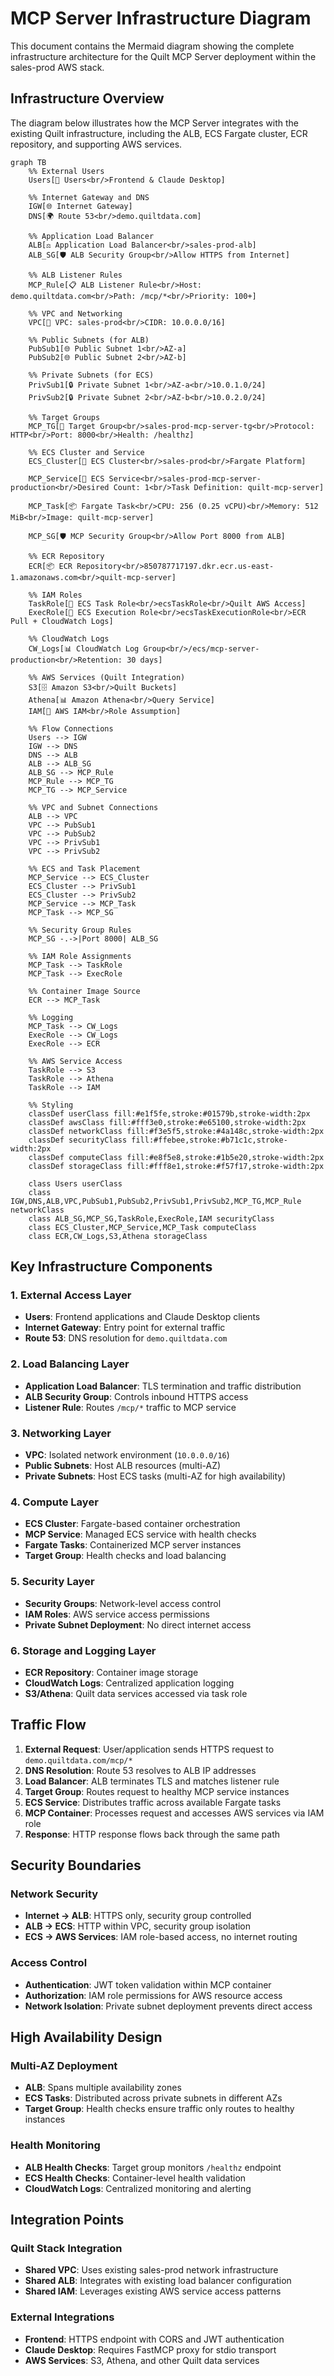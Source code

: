 # MCP Server Infrastructure Diagram

This document contains the Mermaid diagram showing the complete infrastructure architecture for the Quilt MCP Server deployment within the sales-prod AWS stack.

## Infrastructure Overview

The diagram below illustrates how the MCP Server integrates with the existing Quilt infrastructure, including the ALB, ECS Fargate cluster, ECR repository, and supporting AWS services.

```mermaid
graph TB
    %% External Users
    Users[👥 Users<br/>Frontend & Claude Desktop]
    
    %% Internet Gateway and DNS
    IGW[🌐 Internet Gateway]
    DNS[🌍 Route 53<br/>demo.quiltdata.com]
    
    %% Application Load Balancer
    ALB[⚖️ Application Load Balancer<br/>sales-prod-alb]
    ALB_SG[🛡️ ALB Security Group<br/>Allow HTTPS from Internet]
    
    %% ALB Listener Rules
    MCP_Rule[📋 ALB Listener Rule<br/>Host: demo.quiltdata.com<br/>Path: /mcp/*<br/>Priority: 100+]
    
    %% VPC and Networking
    VPC[🏢 VPC: sales-prod<br/>CIDR: 10.0.0.0/16]
    
    %% Public Subnets (for ALB)
    PubSub1[🌐 Public Subnet 1<br/>AZ-a]
    PubSub2[🌐 Public Subnet 2<br/>AZ-b]
    
    %% Private Subnets (for ECS)
    PrivSub1[🔒 Private Subnet 1<br/>AZ-a<br/>10.0.1.0/24]
    PrivSub2[🔒 Private Subnet 2<br/>AZ-b<br/>10.0.2.0/24]
    
    %% Target Groups
    MCP_TG[🎯 Target Group<br/>sales-prod-mcp-server-tg<br/>Protocol: HTTP<br/>Port: 8000<br/>Health: /healthz]
    
    %% ECS Cluster and Service
    ECS_Cluster[🐳 ECS Cluster<br/>sales-prod<br/>Fargate Platform]
    
    MCP_Service[🚀 ECS Service<br/>sales-prod-mcp-server-production<br/>Desired Count: 1<br/>Task Definition: quilt-mcp-server]
    
    MCP_Task[📦 Fargate Task<br/>CPU: 256 (0.25 vCPU)<br/>Memory: 512 MiB<br/>Image: quilt-mcp-server]
    
    MCP_SG[🛡️ MCP Security Group<br/>Allow Port 8000 from ALB]
    
    %% ECR Repository
    ECR[📦 ECR Repository<br/>850787717197.dkr.ecr.us-east-1.amazonaws.com<br/>quilt-mcp-server]
    
    %% IAM Roles
    TaskRole[🔐 ECS Task Role<br/>ecsTaskRole<br/>Quilt AWS Access]
    ExecRole[🔐 ECS Execution Role<br/>ecsTaskExecutionRole<br/>ECR Pull + CloudWatch Logs]
    
    %% CloudWatch Logs
    CW_Logs[📊 CloudWatch Log Group<br/>/ecs/mcp-server-production<br/>Retention: 30 days]
    
    %% AWS Services (Quilt Integration)
    S3[🗄️ Amazon S3<br/>Quilt Buckets]
    Athena[📊 Amazon Athena<br/>Query Service]
    IAM[🔐 AWS IAM<br/>Role Assumption]
    
    %% Flow Connections
    Users --> IGW
    IGW --> DNS
    DNS --> ALB
    ALB --> ALB_SG
    ALB_SG --> MCP_Rule
    MCP_Rule --> MCP_TG
    MCP_TG --> MCP_Service
    
    %% VPC and Subnet Connections
    ALB --> VPC
    VPC --> PubSub1
    VPC --> PubSub2
    VPC --> PrivSub1
    VPC --> PrivSub2
    
    %% ECS and Task Placement
    MCP_Service --> ECS_Cluster
    ECS_Cluster --> PrivSub1
    ECS_Cluster --> PrivSub2
    MCP_Service --> MCP_Task
    MCP_Task --> MCP_SG
    
    %% Security Group Rules
    MCP_SG -.->|Port 8000| ALB_SG
    
    %% IAM Role Assignments
    MCP_Task --> TaskRole
    MCP_Task --> ExecRole
    
    %% Container Image Source
    ECR --> MCP_Task
    
    %% Logging
    MCP_Task --> CW_Logs
    ExecRole --> CW_Logs
    ExecRole --> ECR
    
    %% AWS Service Access
    TaskRole --> S3
    TaskRole --> Athena
    TaskRole --> IAM
    
    %% Styling
    classDef userClass fill:#e1f5fe,stroke:#01579b,stroke-width:2px
    classDef awsClass fill:#fff3e0,stroke:#e65100,stroke-width:2px
    classDef networkClass fill:#f3e5f5,stroke:#4a148c,stroke-width:2px
    classDef securityClass fill:#ffebee,stroke:#b71c1c,stroke-width:2px
    classDef computeClass fill:#e8f5e8,stroke:#1b5e20,stroke-width:2px
    classDef storageClass fill:#fff8e1,stroke:#f57f17,stroke-width:2px
    
    class Users userClass
    class IGW,DNS,ALB,VPC,PubSub1,PubSub2,PrivSub1,PrivSub2,MCP_TG,MCP_Rule networkClass
    class ALB_SG,MCP_SG,TaskRole,ExecRole,IAM securityClass
    class ECS_Cluster,MCP_Service,MCP_Task computeClass
    class ECR,CW_Logs,S3,Athena storageClass
```

## Key Infrastructure Components

### 1. **External Access Layer**
- **Users**: Frontend applications and Claude Desktop clients
- **Internet Gateway**: Entry point for external traffic
- **Route 53**: DNS resolution for `demo.quiltdata.com`

### 2. **Load Balancing Layer**
- **Application Load Balancer**: TLS termination and traffic distribution
- **ALB Security Group**: Controls inbound HTTPS access
- **Listener Rule**: Routes `/mcp/*` traffic to MCP service

### 3. **Networking Layer**
- **VPC**: Isolated network environment (`10.0.0.0/16`)
- **Public Subnets**: Host ALB resources (multi-AZ)
- **Private Subnets**: Host ECS tasks (multi-AZ for high availability)

### 4. **Compute Layer**
- **ECS Cluster**: Fargate-based container orchestration
- **MCP Service**: Managed ECS service with health checks
- **Fargate Tasks**: Containerized MCP server instances
- **Target Group**: Health checks and load balancing

### 5. **Security Layer**
- **Security Groups**: Network-level access control
- **IAM Roles**: AWS service access permissions
- **Private Subnet Deployment**: No direct internet access

### 6. **Storage and Logging Layer**
- **ECR Repository**: Container image storage
- **CloudWatch Logs**: Centralized application logging
- **S3/Athena**: Quilt data services accessed via task role

## Traffic Flow

1. **External Request**: User/application sends HTTPS request to `demo.quiltdata.com/mcp/*`
2. **DNS Resolution**: Route 53 resolves to ALB IP addresses
3. **Load Balancer**: ALB terminates TLS and matches listener rule
4. **Target Group**: Routes request to healthy MCP service instances
5. **ECS Service**: Distributes traffic across available Fargate tasks
6. **MCP Container**: Processes request and accesses AWS services via IAM role
7. **Response**: HTTP response flows back through the same path

## Security Boundaries

### Network Security
- **Internet → ALB**: HTTPS only, security group controlled
- **ALB → ECS**: HTTP within VPC, security group isolation
- **ECS → AWS Services**: IAM role-based access, no internet routing

### Access Control
- **Authentication**: JWT token validation within MCP container
- **Authorization**: IAM role permissions for AWS resource access
- **Network Isolation**: Private subnet deployment prevents direct access

## High Availability Design

### Multi-AZ Deployment
- **ALB**: Spans multiple availability zones
- **ECS Tasks**: Distributed across private subnets in different AZs
- **Target Group**: Health checks ensure traffic only routes to healthy instances

### Health Monitoring
- **ALB Health Checks**: Target group monitors `/healthz` endpoint
- **ECS Health Checks**: Container-level health validation
- **CloudWatch Logs**: Centralized monitoring and alerting

## Integration Points

### Quilt Stack Integration
- **Shared VPC**: Uses existing sales-prod network infrastructure
- **Shared ALB**: Integrates with existing load balancer configuration
- **Shared IAM**: Leverages existing AWS service access patterns

### External Integrations
- **Frontend**: HTTPS endpoint with CORS and JWT authentication
- **Claude Desktop**: Requires FastMCP proxy for stdio transport
- **AWS Services**: S3, Athena, and other Quilt data services
